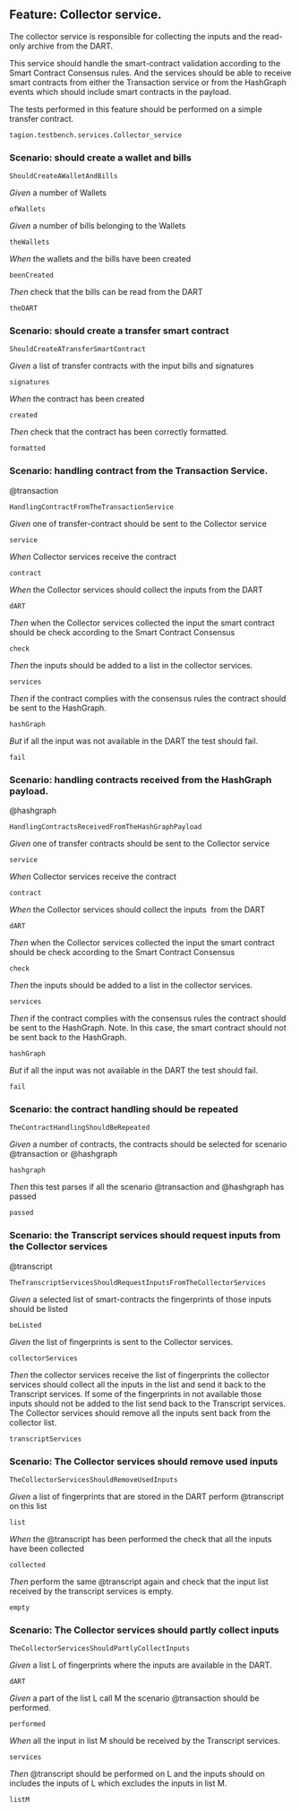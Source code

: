 ## Feature: Collector service.

The collector service is responsible for collecting the inputs and the read-only archive from the DART.

This service should handle the smart-contract validation according to the Smart Contract Consensus rules.
And the services should be able to receive smart contracts from either the Transaction service or from the HashGraph events which should include smart contracts in the payload.

The tests performed in this feature should be performed on a simple transfer contract.

`tagion.testbench.services.Collector_service`

### Scenario: should create a wallet and bills
`ShouldCreateAWalletAndBills`

*Given* a number of Wallets

`ofWallets`

*Given* a number of bills belonging to the Wallets

`theWallets`

*When* the wallets and the bills have been created

`beenCreated`

*Then* check that the bills can be read from the DART

`theDART`


### Scenario: should create a transfer smart contract
`ShouldCreateATransferSmartContract`

*Given* a list of transfer contracts with the input bills and signatures

`signatures`

*When* the contract has been created

`created`

*Then* check that the contract has been correctly formatted.

`formatted`


### Scenario: handling contract from the Transaction Service.
@transaction

`HandlingContractFromTheTransactionService`

*Given* one of transfer-contract should be sent to the Collector service

`service`

*When* Collector services receive the contract

`contract`

*When* the Collector services should collect the inputs from the DART

`dART`

*Then* when the Collector services collected the input the smart contract should be check
according to the Smart Contract Consensus

`check`

*Then* the inputs should be added to a list in the collector services.

`services`

*Then* if the contract complies with the consensus rules the contract should be sent to the HashGraph.

`hashGraph`

*But* if all the input was not available in the DART the test should fail.


`fail`


### Scenario: handling contracts received from the HashGraph payload.
@hashgraph

`HandlingContractsReceivedFromTheHashGraphPayload`

*Given* one of transfer contracts should be sent to the Collector service

`service`

*When* Collector services receive the contract

`contract`

*When* the Collector services should collect the inputs  from the DART

`dART`

*Then* when the Collector services collected the input the smart contract should be check
according to the Smart Contract Consensus

`check`

*Then* the inputs should be added to a list in the collector services.

`services`

*Then* if the contract complies with the consensus rules the contract should be sent to the HashGraph.
Note. In this case, the smart contract should not be sent back to the HashGraph.

`hashGraph`

*But* if all the input was not available in the DART the test should fail.


`fail`


### Scenario: the contract handling should be repeated
`TheContractHandlingShouldBeRepeated`

*Given* a number of contracts, the contracts should be selected for scenario @transaction or @hashgraph

`hashgraph`

*Then* this test parses if all the scenario @transaction and @hashgraph has passed

`passed`


### Scenario: the Transcript services should request inputs from the Collector services
@transcript

`TheTranscriptServicesShouldRequestInputsFromTheCollectorServices`

*Given* a selected list of smart-contracts the fingerprints of those inputs should be listed

`beListed`

*Given* the list of fingerprints is sent to the Collector services.

`collectorServices`

*Then* the collector services receive the list of fingerprints the collector services should collect all the inputs in the list and send it back to the Transcript services.
If some of the fingerprints in not available those inputs should not be added to the list send back to the Transcript services.
The Collector services should remove all the inputs sent back from the collector list.


`transcriptServices`


### Scenario: The Collector services should remove used inputs
`TheCollectorServicesShouldRemoveUsedInputs`

*Given* a list of fingerprints that are stored in the DART perform @transcript on this list

`list`

*When* the @transcript has been performed the check that all the inputs have been collected

`collected`

*Then* perform the same @transcript again and check that the input list received by the transcript services is empty.

`empty`


### Scenario: The Collector services should partly collect inputs
`TheCollectorServicesShouldPartlyCollectInputs`

*Given* a list L of fingerprints where the inputs are available in the DART.

`dART`

*Given* a part of the list L call M the scenario @transaction should be performed.

`performed`

*When* all the input in list M should be received by the Transcript services.

`services`

*Then* @transcript should be performed on L and the inputs should on includes the inputs of L which excludes the inputs in list M.

`listM`


